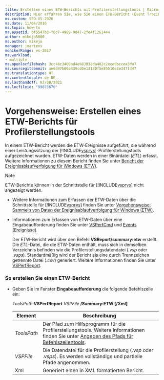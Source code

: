 ```yaml
---
title: Erstellen eines ETW-Berichts mit Profilerstellungstools | Microsoft-Dokumentation
description: Hier erfahren Sie, wie Sie einen ETW-Bericht (Event Tracing for Windows, Ereignisablaufverfolgung für Windows) erstellen. Dieser Bericht enthält die in einer Visual Studio Profilerstellungstools-Leistungssitzung erfassten ETW-Ereignisse.
ms.custom: SEO-VS-2020
ms.date: 11/04/2016
ms.topic: how-to
ms.assetid: bf5547b3-f6c7-4989-9d47-2fe4f1261444
author: mikejo5000
ms.author: mikejo
manager: jmartens
monikerRange: vs-2017
ms.workload:
- multiple
ms.openlocfilehash: 3cc48c3409ad4e683032da402c2ecedbccea3da7
ms.sourcegitcommit: ae6d47b09a439cd0e13180f5e89510e3e347fd47
ms.translationtype: HT
ms.contentlocale: de-DE
ms.lasthandoff: 02/08/2021
ms.locfileid: "99873670"
---
```

# <a name="how-to-create-a-profiling-tools-etw-report"></a>Vorgehensweise: Erstellen eines ETW-Berichts für Profilerstellungstools
In einem ETW-Bericht werden die ETW-Ereignisse aufgeführt, die während einer Leistungssitzung der [!INCLUDE[vsprvs](../code-quality/includes/vsprvs_md.md)]-Profilerstellungstools aufgezeichnet wurden. ETW-Daten werden in einer Binärdatei (*ETL*) erfasst. Weitere Informationen zu diesem Bericht finden Sie unter [Bericht der Ereignisablaufverfolgung für Windows (ETW)](../profiling/event-tracing-for-windows-etw-report.md).

> [!NOTE]
> ETW-Berichte können in der Schnittstelle für [!INCLUDE[vsprvs](../code-quality/includes/vsprvs_md.md)] nicht angezeigt werden.

- Weitere Informationen zum Erfassen der ETW-Daten über die Schnittstelle für [!INCLUDE[vsprvs](../code-quality/includes/vsprvs_md.md)] finden Sie unter [Vorgehensweise: Sammeln von Daten der Ereignisablaufverfolgung für Windows (ETW)](../profiling/how-to-collect-event-tracing-for-windows-etw-data.md).

- Informationen zum Erfassen von ETW-Daten über eine Eingabeaufforderung finden Sie unter [VSPerfCmd](../profiling/vsperfcmd.md) und [Events (Ereignisse)](../profiling/events-vsperfcmd.md).

  Der ETW-Bericht wird über den Befehl **VSReport/summary:etw** erstellt. Die *ETL*-Datei, die die ETW-Daten enthält, muss sich in demselben Verzeichnis befinden wie die Profilerstellungsdatendatei (.*vsp* oder .*vsps*). Standardmäßig wird der Bericht als eine durch Trennzeichen getrennte Datei (.*csv*) generiert. Weitere Informationen finden Sie unter [VSPerfReport](../profiling/vsperfreport.md).

### <a name="to-generate-an-etw-report"></a>So erstellen Sie einen ETW-Bericht

- Geben Sie im Fenster **Eingabeaufforderung** die folgende Befehlszeile ein:

     *ToolsPath* **VSPerfReport** *VSPFile* **/Summary:ETW [/Xml]**

    |Element|Beschreibung|
    |-|-|
    |*ToolsPath*|Der Pfad zum Hilfsprogramm für die Profilerstellungstools. Weitere Informationen finden Sie unter [Angeben des Pfads für Befehlszeilentools](../profiling/specifying-the-path-to-profiling-tools-command-line-tools.md).|
    |*VSPFile*|Die Datendatei für die Profilerstellung (.*vsp* oder .*vsps*). Es werden vollständige und partielle Pfade angenommen.|
    |Xml|Generiert einen in XML formatierten Bericht.|
